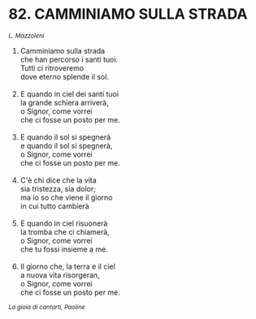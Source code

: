 # 82. CAMMINIAMO SULLA STRADA

<sub><i>L. Mazzoleni</i></sub>
<ol>
	<li>Camminiamo sulla strada<br>
		che han percorso i santi tuoi.<br>
		Tutti ci ritroveremo<br>
		dove eterno splende il sol.</li><br>
	<li>E quando in ciel dei santi tuoi<br>
		la grande schiera arriverà,<br>
		o Signor, come vorrei<br>
		che ci fosse un posto per me.</li><br>
	<li>E quando il sol si spegnerà<br>
		e quando il sol si spegnerà,<br>
		o Signor, come vorrei<br>
		che ci fosse un posto per me.</li><br>
	<li>C'è chi dice che la vita<br>
		sia tristezza, sia dolor;<br>
		ma io so che viene il giorno<br>
		in cui tutto cambierà</li><br>
	<li>E quando in ciel risuonerà<br>
		la tromba che ci chiamerà,<br>
		o Signor, come vorrei<br>
		che tu fossi insieme a me.</li><br>
	<li>Il giorno che, la terra e il ciel<br>
		a nuova vita risorgeran,<br>
		o Signor, come vorrei<br>
		che ci fosse un posto per me.</li>
</ol>
<sub><i>La gioia di cantarti, Paoline</i></sub>
